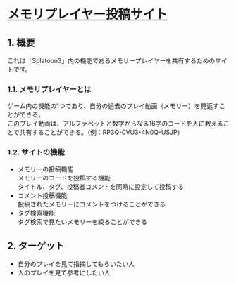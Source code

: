 # [メモリプレイヤー投稿サイト](http://43.207.54.180/)
## 1. 概要
これは「Splatoon3」内の機能であるメモリープレイヤーを共有するためのサイトです。

### 1.1.  メモリプレイヤーとは
ゲーム内の機能の1つであり、自分の過去のプレイ動画（メモリー）を見返すことができる。  
このプレイ動画は、アルファベットと数字からなる16字のコードを人に教えることで共有することができる。（例：RP3Q-0VU3-4N0Q-USJP） 

### 1.2.  サイトの機能
- メモリーの投稿機能  
メモリーのコードを投稿する機能  
タイトル、タグ、投稿者コメントを同時に設定して投稿する
- コメント投稿機能  
投稿されたメモリーにコメントをつけることができる  
- タグ検索機能  
タグ検索で見たいメモリーを絞ることができる

## 2. ターゲット
- 自分のプレイを見て指摘してもらいたい人 
- 人のプレイを見て参考にしたい人
